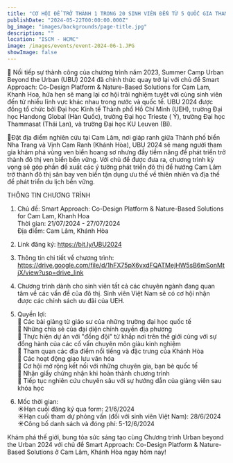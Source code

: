 ```yaml
---
title: "CƠ HỘI ĐỂ TRỞ THÀNH 1 TRONG 20 SINH VIÊN ĐẾN TỪ 5 QUỐC GIA THAM GIA CHƯƠNG TRÌNH SUMMER CAMP URBAN BEYOND THE URBAN (UBU) 2024: CAM LÂM - KHÁNH HÒA!"
publishDate: "2024-05-22T00:00:00.000Z"
bg_image: "images/backgrounds/page-title.jpg"
description: "" 
location: "ISCM - HCMC"
image: /images/events/event-2024-06-1.JPG
showImage: false
---
```


🌳 Nối tiếp sự thành công của chương trình năm 2023, Summer Camp Urban Beyond the Urban (UBU)  2024 đã chính thức quay trở lại với chủ đề Smart Approach: Co-Design Platform & Nature-Based Solutions for Cam Lam, Khanh Hoa, hứa hẹn sẽ mang lại cơ hội trải nghiệm tuyệt vời cùng sinh viên đến từ nhiều lĩnh vực khác nhau trong nước và quốc tế. UBU 2024 được đồng tổ chức bởi Đại học Kinh tế Thành phố Hồ Chí Minh (UEH), trường Đại học Handong Global (Hàn Quốc), trường Đại học Trieste ( Ý), trường Đại học Thammasat (Thái Lan), và trường Đại học KU Leuven (Bỉ). 

🌊Đặt địa điểm nghiên cứu tại Cam Lâm, nơi giáp ranh giữa Thành phố biển Nha Trang và Vịnh Cam Ranh (Khánh Hòa), UBU 2024 sẽ mang người tham gia khám phá vùng ven biển hoang sơ nhưng đầy tiềm năng để phát triển trở thành đô thị ven biển bền vững. Với chủ đề được đưa ra, chương trình kỳ vọng sẽ góp phần đề xuất các ý tưởng phát triển đô thị để hướng Cam Lâm trở thành đô thị sân bay ven biển tận dụng ưu thế về thiên nhiên và địa thế để phát triển du lịch bền vững.

THÔNG TIN CHƯƠNG TRÌNH
1. Chủ đề: Smart Approach: Co-Design Platform & Nature-Based Solutions for Cam Lam, Khanh Hoa<br>
Thời gian: 21/07/2024 - 27/07/2024<br>
Địa điểm: Cam Lâm, Khánh Hòa

2. Link đăng ký: https://bit.ly/UBU2024<br>

3. Thông tin chi tiết về chương trình: 
https://drive.google.com/file/d/1hFX75pX6vxdFQATMejHW5sB6mSonMtjX/view?usp=drive_link 

4. Chương trình dành cho sinh viên tất cả các chuyên ngành đang quan tâm về các vấn đề của đô thị. Sinh viên Việt Nam sẽ có cơ hội nhận được các chính sách ưu đãi của UEH.

5. Quyền lợi: <br>
🌊 Các bài giảng từ giáo sư của những trường đại học quốc tế<br>
🌊 Những chia sẻ của đại diện chính quyền địa phương<br>
🌊 Thực hiện dự án với "đồng đội" từ khắp nơi trên thế giới cùng với sự đồng hành của các cố vấn chuyên môn giàu kinh nghiệm<br>
🌊 Tham quan các địa điểm nổi tiếng và đặc trưng của Khánh Hòa<br>
🌊 Các hoạt động giao lưu văn hóa<br>
🌊 Cơ hội mở rộng kết nối với những chuyên gia, bạn bè quốc tế<br>
🌊 Nhận giấy chứng nhận khi hoàn thành chương trình<br>
🌊 Tiếp tục nghiên cứu chuyên sâu với sự hướng dẫn của giảng viên sau khóa học<br>

6. Mốc thời gian:<br>
☀️Hạn cuối đăng ký qua form: 21/6/2024<br>
☀️Hạn cuối tham dự phỏng vấn (đối với sinh viên Việt Nam): 28/6/2024<br>
☀️Công bố danh sách và đóng phí: 5-12/6/2024<br>

Khám phá thế giới, bung tỏa sức sáng tạo cùng Chương trình Urban beyond the Urban 2024 với chủ đề Smart Approach: Co-Design Platform & Nature-Based Solutions ở Cam Lâm, Khánh Hòa ngay hôm nay!




